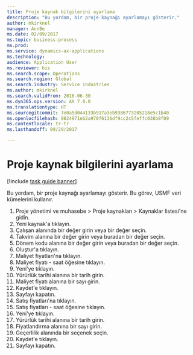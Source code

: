 ```yaml
--- 
title: Proje kaynak bilgilerini ayarlama
description: "Bu yordam, bir proje kaynağı ayarlamayı gösterir."
author: mkirknel
manager: AnnBe
ms.date: 02/09/2017
ms.topic: business-process
ms.prod: 
ms.service: dynamics-ax-applications
ms.technology: 
audience: Application User
ms.reviewer: bis
ms.search.scope: Operations
ms.search.region: Global
ms.search.industry: Service industries
ms.author: mkirknel
ms.search.validFrom: 2016-06-30
ms.dyn365.ops.version: AX 7.0.0
ms.translationtype: HT
ms.sourcegitcommit: 7e0a5d044133b917a3eb9386773205218e5c1b40
ms.openlocfilehash: 9824971eb2a970f6136df9cc2c5feffc038b8f09
ms.contentlocale: tr-tr
ms.lasthandoff: 09/29/2017

---
```

# <a name="set-up-project-resource-information"></a>Proje kaynak bilgilerini ayarlama

[!include [task guide banner](../../includes/task-guide-banner.md)]

Bu yordam, bir proje kaynağı ayarlamayı gösterir. Bu görev, USMF veri kümelerini kullanır.

1. Proje yönetimi ve muhasebe > Proje kaynakları > Kaynaklar listesi'ne gidin.
2. Yeni kaynak'a tıklayın.
3. Çalışan alanında bir değer girin veya bir değer seçin.
4. Takvim alanına bir değer girin veya buradan bir değer seçin.
5. Dönem kodu alanına bir değer girin veya buradan bir değer seçin.
6. Oluştur'a tıklayın.
7. Maliyet fiyatları'na tıklayın.
8. Maliyet fiyatı - saat öğesine tıklayın.
9. Yeni'ye tıklayın.
10. Yürürlük tarihi alanına bir tarih girin.
11. Maliyet fiyatı alanına bir sayı girin.
12. Kaydet'e tıklayın.
13. Sayfayı kapatın.
14. Satış fiyatları'na tıklayın.
15. Satış fiyatları - saat öğesine tıklayın.
16. Yeni'ye tıklayın.
17. Yürürlük tarihi alanına bir tarih girin.
18. Fiyatlandırma alanına bir sayı girin.
19. Geçerlilik alanında bir seçenek seçin.
20. Kaydet'e tıklayın.
21. Sayfayı kapatın.


